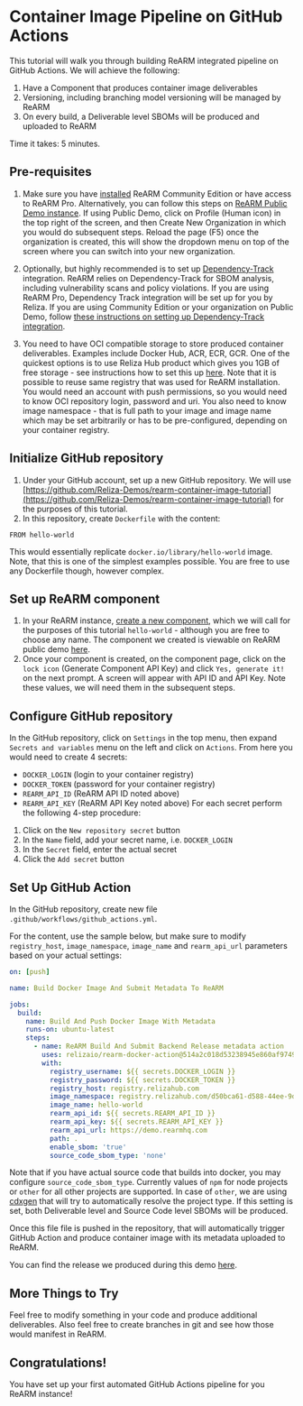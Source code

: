 # Container Image Pipeline on GitHub Actions

This tutorial will walk you through building ReARM integrated pipeline on GitHub Actions. We will achieve the following:

1. Have a Component that produces container image deliverables
2. Versioning, including branching model versioning will be managed by ReARM
3. On every build, a Deliverable level SBOMs will be produced and uploaded to ReARM

Time it takes: 5 minutes.

## Pre-requisites
1. Make sure you have [installed](/installation/) ReARM Community Edition or have access to ReARM Pro. Alternatively, you can follow this steps on [ReARM Public Demo instance](https://demo.rearmhq.com). If using Public Demo, click on Profile (Human icon) in the top right of the screen, and then Create New Organization in which you would do subsequent steps. Reload the page (F5) once the organization is created, this will show the dropdown menu on top of the screen where you can switch into your new organization.

2. Optionally, but highly recommended is to set up [Dependency-Track](https://dependencytrack.org/) integration. ReARM relies on Dependency-Track for SBOM analysis, including vulnerability scans and policy violations. If you are using ReARM Pro, Dependency Track integration will be set up for you by Reliza. If you are using Community Edition or your organization on Public Demo, follow [these instructions on setting up Dependency-Track integration](/integrations/dtrack).

3. You need to have OCI compatible storage to store produced container deliverables. Examples include Docker Hub, ACR, ECR, GCR. One of the quickest options is to use Reliza Hub product which gives you 1GB of free storage - see instructions how to set this up [here](https://docs.relizahub.com/registry/). Note that it is possible to reuse same registry that was used for ReARM installation. You would need an account with push permissions, so you would need to know OCI repository login, password and uri. You also need to know image namespace - that is full path to your image and image name which may be set arbitrarily or has to be pre-configured, depending on your container registry.

## Initialize GitHub repository
1. Under your GitHub account, set up a new GitHub repository. We will use [https://github.com/Reliza-Demos/rearm-container-image-tutorial](https://github.com/Reliza-Demos/rearm-container-image-tutorial) for the purposes of this tutorial.
2. In this repository, create `Dockerfile` with the content:
```
FROM hello-world
```
This would essentially replicate `docker.io/library/hello-world` image. Note, that this is one of the simplest examples possible. You are free to use any Dockerfile though, however complex.

## Set up ReARM component
1. In your ReARM instance, [create a new component](/tutorials/first-bom#create-first-component), which we will call for the purposes of this tutorial `hello-world` - although you are free to choose any name. The component we created is viewable on ReARM public demo [here](https://demo.rearmhq.com/componentsOfOrg/00000000-0000-0000-0000-000000000001/91b89d22-b82d-461b-a668-ca560ce003a2/ea14da55-7537-49a1-9a19-82a511ca09a2).
2. Once your component is created, on the component page, click on the `lock icon` (Generate Component API Key) and click `Yes, generate it!` on the next prompt. A screen will appear with API ID and API Key. Note these values, we will need them in the subsequent steps.

## Configure GitHub repository
In the GitHub repository, click on `Settings` in the top menu, then expand `Secrets and variables` menu on the left and click on `Actions`.
From here you would need to create 4 secrets:
- `DOCKER_LOGIN` (login to your container registry)
- `DOCKER_TOKEN` (password for your container registry)
- `REARM_API_ID` (ReARM API ID noted above)
- `REARM_API_KEY` (ReARM API Key noted above)
For each secret perform the following 4-step procedure:
1. Click on the `New repository secret` button
2. In the `Name` field, add your secret name, i.e. `DOCKER_LOGIN`
3. In the `Secret` field, enter the actual secret
4. Click the `Add secret` button

## Set Up GitHub Action
In the GitHub repository, create new file `.github/workflows/github_actions.yml`. 

For the content, use the sample below, but make sure to modify `registry_host`, `image_namespace`, `image_name` and `rearm_api_url` parameters based on your actual settings:

```yaml
on: [push]

name: Build Docker Image And Submit Metadata To ReARM

jobs:
  build:
    name: Build And Push Docker Image With Metadata
    runs-on: ubuntu-latest
    steps:
      - name: ReARM Build And Submit Backend Release metadata action
        uses: relizaio/rearm-docker-action@514a2c018d53238945e860af9749df6805143543 # v1.2.0
        with:
          registry_username: ${{ secrets.DOCKER_LOGIN }}
          registry_password: ${{ secrets.DOCKER_TOKEN }}
          registry_host: registry.relizahub.com
          image_namespace: registry.relizahub.com/d50bca61-d588-44ee-9dae-c0fbcd376270-public
          image_name: hello-world
          rearm_api_id: ${{ secrets.REARM_API_ID }}
          rearm_api_key: ${{ secrets.REARM_API_KEY }}
          rearm_api_url: https://demo.rearmhq.com
          path: .
          enable_sbom: 'true'
          source_code_sbom_type: 'none'
```
Note that if you have actual source code that builds into docker, you may configure `source_code_sbom_type`. Currently values of `npm` for node projects or `other` for all other projects are supported. In case of `other`, we are using [cdxgen](https://github.com/CycloneDX/cdxgen) that will try to automatically resolve the project type. If this setting is set, both Deliverable level and Source Code level SBOMs will be produced.

Once this file file is pushed in the repository, that will automatically trigger GitHub Action and produce container image with its metadata uploaded to ReARM.

You can find the release we produced during this demo [here](https://demo.rearmhq.com/release/show/686f81a8-a045-4459-a0c7-07d7ccdc8578).

## More Things to Try
Feel free to modify something in your code and produce additional deliverables. Also feel free to create branches in git and see how those would manifest in ReARM.

## Congratulations!
You have set up your first automated GitHub Actions pipeline for you ReARM instance!